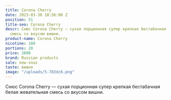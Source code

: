 ```yaml
---
title: Corona Cherry
date: 2023-03-30 18:56:00 Z
position: 51
title-seo: Corona Cherry
descr: Снюс Corona Cherry — сухая порционная супер крепкая бестабачная белая жевательная
  смесь со вкусом вишни.
product-name: Corona Cherry
nicotine: 180
portions: 20
price: 2800
brand: Russian products
sale: new-snus
taste: вишня
image: "/uploads/5-783dc6.png"
---
```


Снюс Corona Cherry — сухая порционная супер крепкая бестабачная белая жевательная смесь со вкусом вишни.